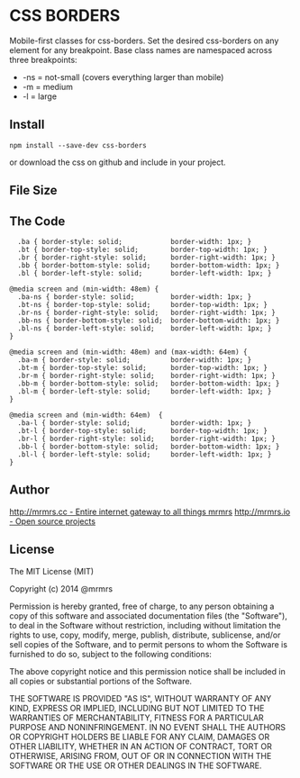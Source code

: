 # CSS BORDERS

  Mobile-first classes for css-borders.
  Set the desired css-borders on any element for any breakpoint.
  Base class names are namespaced across three breakpoints:

*  -ns = not-small (covers everything larger than mobile)
*  -m  = medium
*  -l  = large

## Install
```
npm install --save-dev css-borders
```
or download the css on github and include in your project.

## File Size


## The Code
```
  .ba { border-style: solid;            border-width: 1px; }
  .bt { border-top-style: solid;        border-top-width: 1px; }
  .br { border-right-style: solid;      border-right-width: 1px; }
  .bb { border-bottom-style: solid;     border-bottom-width: 1px; }
  .bl { border-left-style: solid;       border-left-width: 1px; }

@media screen and (min-width: 48em) {
  .ba-ns { border-style: solid;         border-width: 1px; }
  .bt-ns { border-top-style: solid;     border-top-width: 1px; }
  .br-ns { border-right-style: solid;   border-right-width: 1px; }
  .bb-ns { border-bottom-style: solid;  border-bottom-width: 1px; }
  .bl-ns { border-left-style: solid;    border-left-width: 1px; }
}

@media screen and (min-width: 48em) and (max-width: 64em) {
  .ba-m { border-style: solid;          border-width: 1px; }
  .bt-m { border-top-style: solid;      border-top-width: 1px; }
  .br-m { border-right-style: solid;    border-right-width: 1px; }
  .bb-m { border-bottom-style: solid;   border-bottom-width: 1px; }
  .bl-m { border-left-style: solid;     border-left-width: 1px; }
}

@media screen and (min-width: 64em)  {
  .ba-l { border-style: solid;          border-width: 1px; }
  .bt-l { border-top-style: solid;      border-top-width: 1px; }
  .br-l { border-right-style: solid;    border-right-width: 1px; }
  .bb-l { border-bottom-style: solid;   border-bottom-width: 1px; }
  .bl-l { border-left-style: solid;     border-left-width: 1px; }
}

```

## Author

[http://mrmrs.cc - Entire internet gateway to all things mrmrs](http://mrmrs.cc)
[http://mrmrs.io - Open source projects](http://mrmrs.io)

## License

The MIT License (MIT)

Copyright (c) 2014 @mrmrs

Permission is hereby granted, free of charge, to any person obtaining a copy
of this software and associated documentation files (the "Software"), to deal
in the Software without restriction, including without limitation the rights
to use, copy, modify, merge, publish, distribute, sublicense, and/or sell
copies of the Software, and to permit persons to whom the Software is
furnished to do so, subject to the following conditions:

The above copyright notice and this permission notice shall be included in
all copies or substantial portions of the Software.

THE SOFTWARE IS PROVIDED "AS IS", WITHOUT WARRANTY OF ANY KIND, EXPRESS OR
IMPLIED, INCLUDING BUT NOT LIMITED TO THE WARRANTIES OF MERCHANTABILITY,
FITNESS FOR A PARTICULAR PURPOSE AND NONINFRINGEMENT. IN NO EVENT SHALL THE
AUTHORS OR COPYRIGHT HOLDERS BE LIABLE FOR ANY CLAIM, DAMAGES OR OTHER
LIABILITY, WHETHER IN AN ACTION OF CONTRACT, TORT OR OTHERWISE, ARISING FROM,
OUT OF OR IN CONNECTION WITH THE SOFTWARE OR THE USE OR OTHER DEALINGS IN
THE SOFTWARE.

